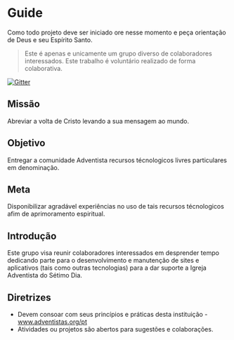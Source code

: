 # Guide

Como todo projeto deve ser iniciado ore nesse momento e peça orientação de Deus e seu Espírito Santo.

> Este é apenas e unicamente um grupo diverso de colaboradores interessados. Este trabalho é voluntário realizado de forma colaborativa.

[![Gitter](https://badges.gitter.im/Join%20Chat.svg)](https://gitter.im/AdventistOpenSourceGroup/Index?utm_source=badge&utm_medium=badge&utm_campaign=pr-badge&utm_content=body_badge)

## Missão
Abreviar a volta de Cristo levando a sua mensagem ao mundo.

## Objetivo
Entregar a comunidade Adventista recursos técnologicos livres particulares em denominação.

## Meta
Disponibilizar agradável experiências no uso de tais recursos técnologicos afim de aprimoramento espiritual.

## Introdução
Este grupo visa reunir colaboradores interessados em desprender tempo dedicando parte para o desenvolvimento e manutenção de sites e aplicativos (tais como outras tecnologias) para a dar suporte a Igreja Adventista do Sétimo Dia.

## Diretrizes
* Devem consoar com seus princípios e práticas desta instituição - www.adventistas.org/pt
* Atividades ou projetos são abertos para sugestões e colaborações.

